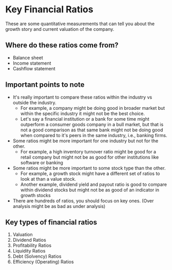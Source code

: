 # Key Financial Ratios

These are some quantitative measurements that can tell you about the growth story and current valuation of the company.

## Where do these ratios come from?

- Balance sheet
- Income statement
- Cashflow statement

## Important points to note

- It's really important to compare these ratios within the industry vs outside the industry.
  - For example, a company might be doing good in broader market but within the specific industry it might not be the best choice.
  - Let's say a financial institution or a bank for some time might outperform a consumer goods company in a bull market, but that is not a good comparison as that same bank might not be doing good when compared to it's peers in the same industry, i.e., banking firms.
- Some ratios might be more important for one industry but not for the other.
  - For example, a high inventory turnover ratio might be good for a retail company but might not be as good for other institutions like software or banking
- Some ratios might be more important to some stock type than the other.
  - For example, a growth stock might have a different set of ratios to look at than a value stock.
  - Another example, dividend yield and payout ratio is good to compare within dividend stocks but might not be as good of an indicator in growth stocks
- There are hundreds of ratios, you should focus on key ones. (Over analysis might be as bad as under analysis)

## Key types of financial ratios

1. Valuation
2. Dividend Ratios
3. Profitability Ratios
4. Liquidity Ratios
5. Debt (Solvency) Ratios
6. Efficiency (Operating) Ratios

